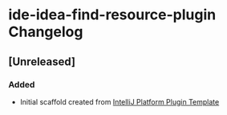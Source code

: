 <!-- Keep a Changelog guide -> https://keepachangelog.com -->

# ide-idea-find-resource-plugin Changelog

## [Unreleased]
### Added
- Initial scaffold created from [IntelliJ Platform Plugin Template](https://github.com/JetBrains/intellij-platform-plugin-template)
